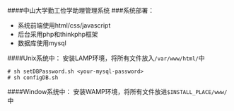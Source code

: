 ####中山大学勤工俭学助理管理系统
###系统部署：
- 系统前端使用html/css/javascript
- 后台采用php和thinkphp框架
- 数据库使用mysql

####Unix系统中：
安装LAMP环境，将所有文件放入`/var/www/html/`中
```
# sh setDBPassword.sh <your-mysql-password>
# sh configDB.sh
```

####Window系统中：
安装WAMP环境，将所有文件放进`$INSTALL_PLACE/www/`中
